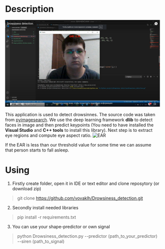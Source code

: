 # Description
[![IMAGE ALT TEXT HERE](Examples/Drowsiness_detection.png)](https://www.youtube.com/watch?v=x0uZSMxxW0Y)

This application is used to detect drowsinnes. The source code was taken from
[pyimagesearch](https://www.pyimagesearch.com/2017/05/08/drowsiness-detection-opencv/).
We use the deep learning framework **dlib** to detect faces in image and then predict
keypoints (You need to have installed the **Visual Studio** and **C++ tools** to install this library). Next step is to extract eye regions and compute eye aspect ratio.
![EAR](https://pyimagesearch.com/wp-content/uploads/2017/04/blink_detection_plot.jpg)

If the EAR is less than our threshold value for some time we can assume that person starts to fall asleep.
# Using
1. Firstly create folder, open it in IDE or text editor and clone reposytory (or download zip) 
> git clone https://github.com/vovaklh/Drowsiness_detection.git
2. Secondly install needed libraries 
> pip install -r requirements.txt
3. You can use your shape-predictor or own signal 
> python Drowsiness_detection.py --predictor (path_to_your_predictor) --siren (path_to_signal)